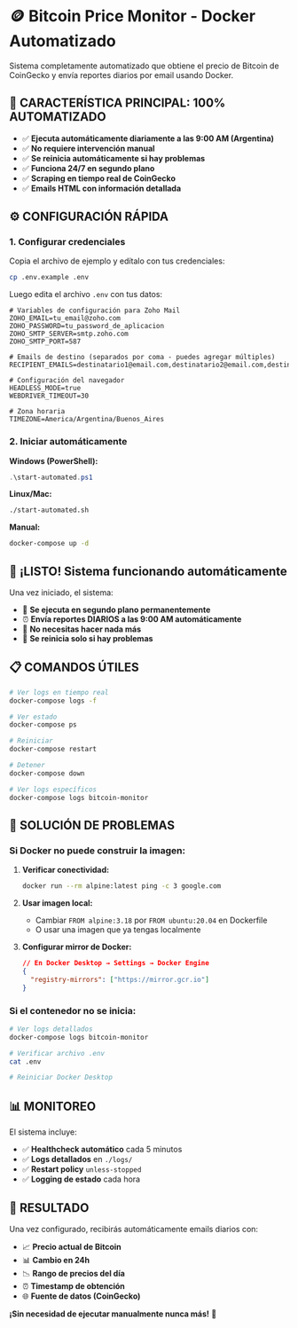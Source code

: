 # 🪙 Bitcoin Price Monitor - Docker Automatizado

Sistema completamente automatizado que obtiene el precio de Bitcoin de CoinGecko y envía reportes diarios por email usando Docker.

## 🎯 **CARACTERÍSTICA PRINCIPAL: 100% AUTOMATIZADO**

- ✅ **Ejecuta automáticamente diariamente a las 9:00 AM (Argentina)**
- ✅ **No requiere intervención manual**
- ✅ **Se reinicia automáticamente si hay problemas**
- ✅ **Funciona 24/7 en segundo plano**
- ✅ **Scraping en tiempo real de CoinGecko**
- ✅ **Emails HTML con información detallada**

## ⚙️ **CONFIGURACIÓN RÁPIDA**

### 1. Configurar credenciales

Copia el archivo de ejemplo y edítalo con tus credenciales:

```bash
cp .env.example .env
```

Luego edita el archivo `.env` con tus datos:

```env
# Variables de configuración para Zoho Mail
ZOHO_EMAIL=tu_email@zoho.com
ZOHO_PASSWORD=tu_password_de_aplicacion
ZOHO_SMTP_SERVER=smtp.zoho.com
ZOHO_SMTP_PORT=587

# Emails de destino (separados por coma - puedes agregar múltiples)
RECIPIENT_EMAILS=destinatario1@email.com,destinatario2@email.com,destinatario3@email.com

# Configuración del navegador
HEADLESS_MODE=true
WEBDRIVER_TIMEOUT=30

# Zona horaria
TIMEZONE=America/Argentina/Buenos_Aires
```

### 2. Iniciar automáticamente

**Windows (PowerShell):**
```powershell
.\start-automated.ps1
```

**Linux/Mac:**
```bash
./start-automated.sh
```

**Manual:**
```bash
docker-compose up -d
```

## 🚀 **¡LISTO! Sistema funcionando automáticamente**

Una vez iniciado, el sistema:

- 🔄 **Se ejecuta en segundo plano permanentemente**
- ⏰ **Envía reportes DIARIOS a las 9:00 AM automáticamente**
- 📧 **No necesitas hacer nada más**
- 🔧 **Se reinicia solo si hay problemas**

## 📋 **COMANDOS ÚTILES**

```bash
# Ver logs en tiempo real
docker-compose logs -f

# Ver estado
docker-compose ps

# Reiniciar
docker-compose restart

# Detener
docker-compose down

# Ver logs específicos
docker-compose logs bitcoin-monitor
```

## 🔧 **SOLUCIÓN DE PROBLEMAS**

### Si Docker no puede construir la imagen:

1. **Verificar conectividad:**
   ```bash
   docker run --rm alpine:latest ping -c 3 google.com
   ```

2. **Usar imagen local:**
   - Cambiar `FROM alpine:3.18` por `FROM ubuntu:20.04` en Dockerfile
   - O usar una imagen que ya tengas localmente

3. **Configurar mirror de Docker:**
   ```json
   // En Docker Desktop → Settings → Docker Engine
   {
     "registry-mirrors": ["https://mirror.gcr.io"]
   }
   ```

### Si el contenedor no se inicia:

```bash
# Ver logs detallados
docker-compose logs bitcoin-monitor

# Verificar archivo .env
cat .env

# Reiniciar Docker Desktop
```

## 📊 **MONITOREO**

El sistema incluye:

- ✅ **Healthcheck automático** cada 5 minutos
- ✅ **Logs detallados** en `./logs/`
- ✅ **Restart policy** `unless-stopped`
- ✅ **Logging de estado** cada hora

## 🎉 **RESULTADO**

Una vez configurado, recibirás automáticamente emails diarios con:

- 📈 **Precio actual de Bitcoin**
- 📊 **Cambio en 24h**
- 📉 **Rango de precios del día**
- ⏰ **Timestamp de obtención**
- 🌐 **Fuente de datos (CoinGecko)**

**¡Sin necesidad de ejecutar manualmente nunca más!** 🎯
